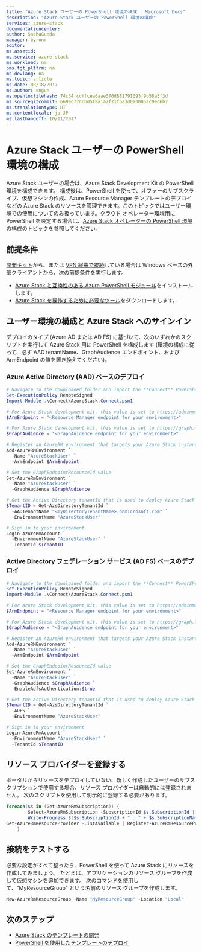 ```yaml
---
title: "Azure Stack ユーザーの PowerShell 環境の構成 | Microsoft Docs"
description: "Azure Stack ユーザーの PowerShell 環境の構成"
services: azure-stack
documentationcenter: 
author: SnehaGunda
manager: byronr
editor: 
ms.assetid: 
ms.service: azure-stack
ms.workload: na
pms.tgt_pltfrm: na
ms.devlang: na
ms.topic: article
ms.date: 08/18/2017
ms.author: sngun
ms.openlocfilehash: 74c34fccffcea6aae370d881791093f9b58a5f3d
ms.sourcegitcommit: 6699c77dcbd5f8a1a2f21fba3d0a0005ac9ed6b7
ms.translationtype: HT
ms.contentlocale: ja-JP
ms.lasthandoff: 10/11/2017
---
```

# <a name="configure-the-azure-stack-users-powershell-environment"></a>Azure Stack ユーザーの PowerShell 環境の構成

Azure Stack ユーザーの場合は、Azure Stack Development Kit の PowerShell 環境を構成できます。 構成後は、PowerShell を使って、オファーのサブスクライブ、仮想マシンの作成、Azure Resource Manager テンプレートのデプロイなどの Azure Stack のリソースを管理できます。このトピックではユーザー環境での使用についてのみ扱っています。クラウド オペレーター環境用に PowerShell を設定する場合は、[Azure Stack オペレーターの PowerShell 環境の構成](../azure-stack-powershell-configure-admin.md)のトピックを参照してください。 

## <a name="prerequisites"></a>前提条件 

[開発キット](azure-stack-connect-azure-stack.md#connect-to-azure-stack-with-remote-desktop)から、または [VPN 経由で接続](azure-stack-connect-azure-stack.md#connect-to-azure-stack-with-vpn)している場合は Windows ベースの外部クライアントから、次の前提条件を実行します。

* [Azure Stack と互換性のある Azure PowerShell モジュール](azure-stack-powershell-install.md)をインストールします。  
* [Azure Stack を操作するために必要なツール](azure-stack-powershell-download.md)をダウンロードします。 

## <a name="configure-the-user-environment-and-sign-in-to-azure-stack"></a>ユーザー環境の構成と Azure Stack へのサインイン

デプロイのタイプ (Azure AD または AD FS) に基づいて、次のいずれかのスクリプトを実行して Azure Stack 用に PowerShell を構成します (環境の構成に従って、必ず AAD tenantName、GraphAudience エンドポイント、および ArmEndpoint の値を置き換えてください)。

### <a name="azure-active-directory-aad-based-deployments"></a>Azure Active Directory (AAD) ベースのデプロイ
       
  ```powershell
  # Navigate to the downloaded folder and import the **Connect** PowerShell module
  Set-ExecutionPolicy RemoteSigned
  Import-Module .\Connect\AzureStack.Connect.psm1

  # For Azure Stack development kit, this value is set to https://adminmanagement.local.azurestack.external. To get this value for Azure Stack integrated systems, contact your service provider.
  $ArmEndpoint = "<Resource Manager endpoint for your environment>"

  # For Azure Stack development kit, this value is set to https://graph.windows.net/. To get this value for Azure Stack integrated systems, contact your service provider.
  $GraphAudience = "<GraphAuidence endpoint for your environment>"

  # Register an AzureRM environment that targets your Azure Stack instance
  Add-AzureRMEnvironment `
    -Name "AzureStackUser" `
    -ArmEndpoint $ArmEndpoint

  # Set the GraphEndpointResourceId value
  Set-AzureRmEnvironment `
    -Name "AzureStackUser" `
    -GraphAudience $GraphAudience

  # Get the Active Directory tenantId that is used to deploy Azure Stack
  $TenantID = Get-AzsDirectoryTenantId `
    -AADTenantName "<myDirectoryTenantName>.onmicrosoft.com" `
    -EnvironmentName "AzureStackUser"

  # Sign in to your environment
  Login-AzureRmAccount `
    -EnvironmentName "AzureStackUser" `
    -TenantId $TenantID 
   ```

### <a name="active-directory-federation-services-ad-fs-based-deployments"></a>Active Directory フェデレーション サービス (AD FS) ベースのデプロイ 
          
  ```powershell
  # Navigate to the downloaded folder and import the **Connect** PowerShell module
  Set-ExecutionPolicy RemoteSigned
  Import-Module .\Connect\AzureStack.Connect.psm1

  # For Azure Stack development kit, this value is set to https://adminmanagement.local.azurestack.external. To get this value for Azure Stack integrated systems, contact your service provider.
  $ArmEndpoint = "<Resource Manager endpoint for your environment>"

  # For Azure Stack development kit, this value is set to https://graph.local.azurestack.external/. To get this value for Azure Stack integrated systems, contact your service provider.
  $GraphAudience = "<GraphAuidence endpoint for your environment>"

  # Register an AzureRM environment that targets your Azure Stack instance
  Add-AzureRMEnvironment `
    -Name "AzureStackUser" `
    -ArmEndpoint $ArmEndpoint

  # Set the GraphEndpointResourceId value
  Set-AzureRmEnvironment `
    -Name "AzureStackUser" `
    -GraphAudience $GraphAudience `
    -EnableAdfsAuthentication:$true

  # Get the Active Directory tenantId that is used to deploy Azure Stack     
  $TenantID = Get-AzsDirectoryTenantId `
    -ADFS `
    -EnvironmentName "AzureStackUser"

  # Sign in to your environment
  Login-AzureRmAccount `
    -EnvironmentName "AzureStackUser" `
    -TenantId $TenantID 
  ```

## <a name="register-resource-providers"></a>リソース プロバイダーを登録する

ポータルからリソースをデプロイしていない、新しく作成したユーザーのサブスクリプションで使用する場合、リソース プロバイダーは自動的には登録されません。 次のスクリプトを使用して明示的に登録する必要があります。

```powershell
foreach($s in (Get-AzureRmSubscription)) {
        Select-AzureRmSubscription -SubscriptionId $s.SubscriptionId | Out-Null
        Write-Progress $($s.SubscriptionId + " : " + $s.SubscriptionName)
Get-AzureRmResourceProvider -ListAvailable | Register-AzureRmResourceProvider -Force
    } 
```

## <a name="test-the-connectivity"></a>接続をテストする

必要な設定がすべて整ったら、PowerShell を使って Azure Stack にリソースを作成してみましょう。 たとえば、アプリケーションのリソース グループを作成して仮想マシンを追加できます。 次のコマンドを使用して、"MyResourceGroup" という名前のリソース グループを作成します。

```powershell
New-AzureRmResourceGroup -Name "MyResourceGroup" -Location "Local"
```

## <a name="next-steps"></a>次のステップ
* [Azure Stack のテンプレートの開発](azure-stack-develop-templates.md)
* [PowerShell を使用したテンプレートのデプロイ](azure-stack-deploy-template-powershell.md)

